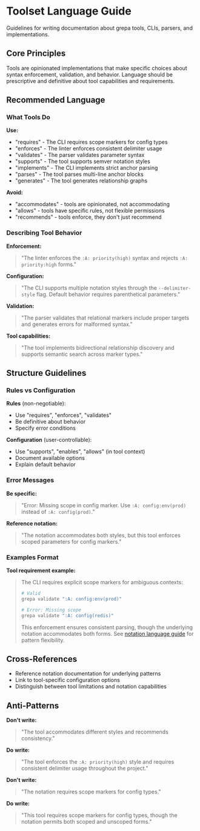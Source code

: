 <!-- :A: tldr language guide for writing about grepa toolset -->
# Toolset Language Guide

Guidelines for writing documentation about grepa tools, CLIs, parsers, and implementations.

## Core Principles

Tools are opinionated implementations that make specific choices about syntax enforcement, validation, and behavior. Language should be prescriptive and definitive about tool capabilities and requirements.

## Recommended Language

### What Tools Do

**Use:**
- "requires" - The CLI requires scope markers for config types
- "enforces" - The linter enforces consistent delimiter usage
- "validates" - The parser validates parameter syntax
- "supports" - The tool supports semver notation styles
- "implements" - The CLI implements strict anchor parsing
- "parses" - The tool parses multi-line anchor blocks
- "generates" - The tool generates relationship graphs

**Avoid:**
- "accommodates" - tools are opinionated, not accommodating
- "allows" - tools have specific rules, not flexible permissions
- "recommends" - tools enforce, they don't just recommend

### Describing Tool Behavior

**Enforcement:**
> "The linter enforces the `:A: priority(high)` syntax and rejects `:A: priority:high` forms."

**Configuration:**
> "The CLI supports multiple notation styles through the `--delimiter-style` flag. Default behavior requires parenthetical parameters."

**Validation:**
> "The parser validates that relational markers include proper targets and generates errors for malformed syntax."

**Tool capabilities:**
> "The tool implements bidirectional relationship discovery and supports semantic search across marker types."

## Structure Guidelines

### Rules vs Configuration

**Rules** (non-negotiable):
- Use "requires", "enforces", "validates"
- Be definitive about behavior
- Specify error conditions

**Configuration** (user-controllable):
- Use "supports", "enables", "allows" (in tool context)
- Document available options
- Explain default behavior

### Error Messages

**Be specific:**
> "Error: Missing scope in config marker. Use `:A: config:env(prod)` instead of `:A: config(prod)`."

**Reference notation:**
> "The notation accommodates both styles, but this tool enforces scoped parameters for config markers."

### Examples Format

**Tool requirement example:**
> The CLI requires explicit scope markers for ambiguous contexts:
> ```bash
> # Valid
> grepa validate ":A: config:env(prod)"
> 
> # Error: Missing scope
> grepa validate ":A: config(redis)"
> ```
> 
> This enforcement ensures consistent parsing, though the underlying notation accommodates both forms. See [notation language guide](../magic-anchors/LANGUAGE.md) for pattern flexibility.

## Cross-References

- Reference notation documentation for underlying patterns
- Link to tool-specific configuration options
- Distinguish between tool limitations and notation capabilities

## Anti-Patterns

**Don't write:**
> "The tool accommodates different styles and recommends consistency."

**Do write:**
> "The tool enforces the `:A: priority(high)` style and requires consistent delimiter usage throughout the project."

**Don't write:**
> "The notation requires scope markers for config types."

**Do write:**
> "This tool requires scope markers for config types, though the notation permits both scoped and unscoped forms."